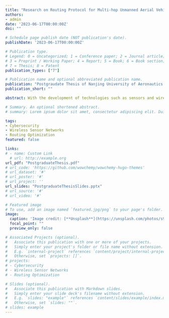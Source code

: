```yaml
---
title: "Research on Routing Protocol for Multi-hop Unmanned Aerial Vehicle Ad-hoc Networks"
authors:
- admin
date: '2023-06-17T00:00:00Z'
doi: ""

# Schedule page publish date (NOT publication's date).
publishDate: '2023-06-17T00:00:00Z'

# Publication type.
# Legend: 0 = Uncategorized; 1 = Conference paper; 2 = Journal article;
# 3 = Preprint / Working Paper; 4 = Report; 5 = Book; 6 = Book section;
# 7 = Thesis; 8 = Patent
publication_types: ["7"]

# Publication name and optional abbreviated publication name.
publication: "Postgraudate Thesis of Nanjing University of Aeronautics and Astronautics"
publication_short: ""

abstract: With the development of technologies such as sensors and wireless communications, Unmanned Aerial Vehicle (UAV) ad-hoc networks have been widely used in military and civilian applications. Routing technology is the basic premise for data communication, information sharing, and cluster collaboration of UAV networks, which needs to take both performance and security into account. However, many unique characteristics of UAV networks, such as high-speed mobility of nodes, high dynamics of network topology, and sparse distribution of nodes, pose severe challenges to the design of routing protocols. In this paper, the routing technology for multi-hop UAV networks is studied from the perspective of holistic cross-layer optimization.

# Summary. An optional shortened abstract.
# summary: Lorem ipsum dolor sit amet, consectetur adipiscing elit. Duis posuere tellus ac convallis placerat. Proin tincidunt magna sed ex sollicitudin condimentum.

tags:
- Cybersecurity
- Wireless Sensor Networks
- Routing Optimization
featured: false

links:
# - name: Custom Link
  # url: http://example.org
url_pdf: "PostgraduateThesis.pdf"
# url_code: 'https://github.com/wowchemy/wowchemy-hugo-themes'
# url_dataset: '#'
# url_poster: '#'
# url_project: ''
url_slides: "PostgraduateThesisSlides.pptx"
# url_source: '#'
# url_video: '#'

# Featured image
# To use, add an image named `featured.jpg/png` to your page's folder. 
image:
  caption: 'Image credit: [**Unsplash**](https://unsplash.com/photos/s9CC2SKySJM)'
  focal_point: ""
  preview_only: false

# Associated Projects (optional).
#   Associate this publication with one or more of your projects.
#   Simply enter your project's folder or file name without extension.
#   E.g. `internal-project` references `content/project/internal-project/index.md`.
#   Otherwise, set `projects: []`.
# projects:
# - Cybersecurity
# - Wireless Sensor Networks
# - Routing Optimization

# Slides (optional).
#   Associate this publication with Markdown slides.
#   Simply enter your slide deck's filename without extension.
#   E.g. `slides: "example"` references `content/slides/example/index.md`.
#   Otherwise, set `slides: ""`.
# slides: example
---
```


<!-- {{% callout note %}}
Create your slides in Markdown - click the *Slides* button to check out the example.
{{% /callout %}}

Supplementary notes can be added here, including [code, math, and images](https://wowchemy.com/docs/writing-markdown-latex/). -->
